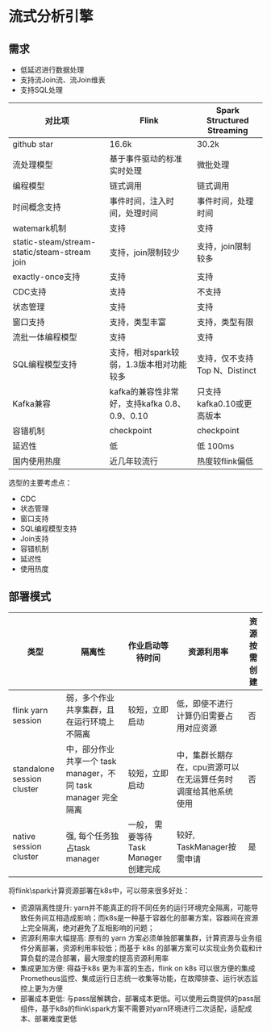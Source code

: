 # 流式分析引擎

## 需求

- 低延迟进行数据处理
- 支持流Join流、流Join维表
- 支持SQL处理

| 对比项                                       | Flink                                         | Spark Structured Streaming    |
| -------------------------------------------- | --------------------------------------------- | ----------------------------- |
| github star                                  | 16.6k                                         | 30.2k                         |
| 流处理模型                                   | 基于事件驱动的标准实时处理                    | 微批处理                      |
| 编程模型                                     | 链式调用                                      | 链式调用                      |
| 时间概念支持                                 | 事件时间，注入时间，处理时间                  | 事件时间，处理时间            |
| watemark机制                                 | 支持                                          | 支持                          |
| static-steam/stream-static/steam-stream join | 支持，join限制较少                            | 支持，join限制较多            |
| exactly-once支持                             | 支持                                          | 支持                          |
| CDC支持                                      | 支持                                          | 不支持                        |
| 状态管理                                     | 支持                                          | 支持                          |
| 窗口支持                                     | 支持，类型丰富                                | 支持，类型有限                |
| 流批一体编程模型                             | 支持                                          | 支持                          |
| SQL编程模型支持                              | 支持，相对spark较弱，1.3版本相对功能较多      | 支持，仅不支持Top N、Distinct |
| Kafka兼容                                    | kafka的兼容性非常好，支持kafka 0.8、0.9、0.10 | 只支持kafka0.10或更高版本     |
| 容错机制                                     | checkpoint                                    | checkpoint                    |
| 延迟性                                       | 低                                            | 低 100ms                      |
| 国内使用热度                                 | 近几年较流行                                  | 热度较flink偏低               |

选型的主要考虑点：

- CDC
- 状态管理
- 窗口支持
- SQL编程模型支持
- Join支持
- 容错机制
- 延迟性
- 使用热度


## 部署模式

| 类型                       | 隔离性                                                        | 作业启动等待时间                    | 资源利用率                                                    | 资源按需创建 |
| -------------------------- | ------------------------------------------------------------- | ----------------------------------- | ------------------------------------------------------------- | ------------ |
| flink yarn session         | 弱，多个作业共享集群，且在运行环境上不隔离                    | 较短，立即启动                      | 低，即使不进行计算仍旧需要占用对应资源                        | 否           |
| standalone session cluster | 中，部分作业共享一个 task manager，不同 task manager 完全隔离 | 较短，立即启动                      | 中，集群长期存在，cpu资源可以在无运算任务时调度给其他系统使用 | 否           |
| native session cluster     | 强, 每个任务独占task manager                                  | 一般， 需要等待Task Manager创建完成 | 较好, TaskManager按需申请                                     | 是           |

将flink\spark计算资源部署在k8s中，可以带来很多好处：

- 资源隔离性提升: yarn并不能真正的将不同任务的运行环境完全隔离，可能导致任务间互相造成影响；而k8s是一种基于容器化的部署方案，容器间在资源上完全隔离，绝对避免了互相影响的问题；
- 资源利用率大幅提高: 原有的 yarn 方案必须单独部署集群，计算资源与业务组件分离部署，资源利用率较低；而基于 k8s 的部署方案可以实现业务负载和计算负载的混合部署，最大限度的提高资源利用率
- 集成更加方便: 得益于k8s 更为丰富的生态，flink on k8s 可以很方便的集成Prometheus监控、集成运行日志统一收集等功能，在故障排查、运行状态监控上更为方便
- 部署成本更低: 与pass层解耦合，部署成本更低。可以使用云商提供的pass层组件，基于k8s的flink\spark方案不需要对yarn环境进行二次适配，适配成本、部署难度更低